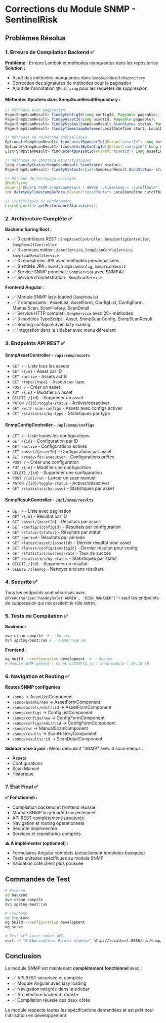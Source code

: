 # Corrections du Module SNMP - SentinelRisk

## Problèmes Résolus

### 1. Erreurs de Compilation Backend ✅

**Problème :** Erreurs Lombok et méthodes manquantes dans les repositories
**Solution :** 
- Ajout des méthodes manquantes dans `SnmpScanResultRepository`
- Correction des signatures de méthodes pour la pagination
- Ajout de l'annotation `@Modifying` pour les requêtes de suppression

#### Méthodes Ajoutées dans SnmpScanResultRepository :

```java
// Méthodes avec pagination
Page<SnmpScanResult> findByConfigId(Long configId, Pageable pageable);
Page<SnmpScanResult> findByAssetId(Long assetId, Pageable pageable);
Page<SnmpScanResult> findByStatus(SnmpScanResult.ScanStatus status, Pageable pageable);
Page<SnmpScanResult> findByTimestampBetween(LocalDateTime start, LocalDateTime end, Pageable pageable);

// Méthodes de recherche spécialisées
Optional<SnmpScanResult> findLatestByAssetId(@Param("assetId") Long assetId);
Optional<SnmpScanResult> findLatestByConfigId(@Param("configId") Long configId);
List<SnmpScanResult> findRecentByAssetId(@Param("assetId") Long assetId, @Param("limit") int limit);

// Méthodes de comptage et statistiques
long countByStatus(SnmpScanResult.ScanStatus status);
Page<SnmpScanResult> findByStatusIn(List<SnmpScanResult.ScanStatus> statuses, Pageable pageable);

// Méthode de nettoyage corrigée
@Modifying
@Query("DELETE FROM SnmpScanResult r WHERE r.timestamp < :cutoffDate")
int deleteByTimestampBefore(@Param("cutoffDate") LocalDateTime cutoffDate);

// Statistiques de performance
List<Object[]> getPerformanceStatistics();
```

### 2. Architecture Complète ✅

**Backend Spring Boot :**
- ✅ 3 contrôleurs REST : `SnmpAssetController`, `SnmpConfigController`, `SnmpResultController`
- ✅ 3 services métier : `AssetService`, `SnmpScanConfigService`, `SnmpScanResultService`
- ✅ 3 repositories JPA avec méthodes personnalisées
- ✅ 3 entités JPA : `Asset`, `SnmpScanConfig`, `SnmpScanResult`
- ✅ Service SNMP principal : `SnmpService` avec SNMP4J
- ✅ Service d'orchestration : `SnmpScanService`

**Frontend Angular :**
- ✅ Module SNMP lazy-loaded (`SnmpModule`)
- ✅ 7 composants : AssetList, AssetForm, ConfigList, ConfigForm, ManualScan, ScanHistory, ScanDetail
- ✅ Service HTTP complet : `SnmpService` avec 25+ méthodes
- ✅ 3 modèles TypeScript : Asset, SnmpScanConfig, SnmpScanResult
- ✅ Routing configuré avec lazy loading
- ✅ Intégration dans la sidebar avec menu déroulant

### 3. Endpoints API REST ✅

#### SnmpAssetController - `/api/snmp/assets`
- `GET /` - Liste tous les assets
- `GET /{id}` - Asset par ID
- `GET /active` - Assets actifs
- `GET /type/{type}` - Assets par type
- `POST /` - Créer un asset
- `PUT /{id}` - Modifier un asset
- `DELETE /{id}` - Supprimer un asset
- `PATCH /{id}/toggle-status` - Activer/désactiver
- `GET /with-scan-configs` - Assets avec configs actives
- `GET /statistics/by-type` - Statistiques par type

#### SnmpConfigController - `/api/snmp/configs`
- `GET /` - Liste toutes les configurations
- `GET /{id}` - Configuration par ID
- `GET /active` - Configurations actives
- `GET /asset/{assetId}` - Configurations par asset
- `GET /ready-for-execution` - Configurations prêtes
- `POST /` - Créer une configuration
- `PUT /{id}` - Modifier une configuration
- `DELETE /{id}` - Supprimer une configuration
- `POST /{id}/run` - Lancer un scan manuel
- `PATCH /{id}/toggle-status` - Activer/désactiver
- `GET /statistics/by-asset` - Statistiques par asset

#### SnmpResultController - `/api/snmp/results`
- `GET /` - Liste avec pagination
- `GET /{id}` - Résultat par ID
- `GET /asset/{assetId}` - Résultats par asset
- `GET /config/{configId}` - Résultats par configuration
- `GET /status/{status}` - Résultats par statut
- `GET /period` - Résultats par période
- `GET /latest/asset/{assetId}` - Dernier résultat pour asset
- `GET /latest/config/{configId}` - Dernier résultat pour config
- `GET /statistics/success-rate` - Taux de succès
- `GET /statistics/by-status` - Statistiques par statut
- `DELETE /{id}` - Supprimer un résultat
- `DELETE /cleanup` - Nettoyer anciens résultats

### 4. Sécurité ✅

Tous les endpoints sont sécurisés avec `@PreAuthorize("hasAnyRole('ADMIN', 'RISK_MANAGER')")` sauf les endpoints de suppression qui nécessitent le rôle `ADMIN`.

### 5. Tests de Compilation ✅

**Backend :**
```bash
mvn clean compile  # ✅ Succès
mvn spring-boot:run # ✅ Démarrage OK
```

**Frontend :**
```bash
ng build --configuration development  # ✅ Succès
# Module SNMP généré : chunk-42Z4MF7I.js | snmp-module | 56.18 kB
```

### 6. Navigation et Routing ✅

**Routes SNMP configurées :**
- `/snmp` → AssetListComponent
- `/snmp/assets/new` → AssetFormComponent
- `/snmp/assets/edit/:id` → AssetFormComponent
- `/snmp/configs` → ConfigListComponent
- `/snmp/configs/new` → ConfigFormComponent
- `/snmp/configs/edit/:id` → ConfigFormComponent
- `/snmp/run` → ManualScanComponent
- `/snmp/results` → ScanHistoryComponent
- `/snmp/results/:id` → ScanDetailComponent

**Sidebar mise à jour :**
Menu déroulant "SNMP" avec 4 sous-menus :
- Assets
- Configurations
- Scan Manuel
- Historique

### 7. État Final ✅

**✅ Fonctionnel :**
- Compilation backend et frontend réussie
- Module SNMP lazy-loaded correctement
- API REST complètement structurée
- Navigation et routing opérationnels
- Sécurité implémentée
- Services et repositories complets

**⚠️ À implémenter (optionnel) :**
- Formulaires Angular complets (actuellement templates basiques)
- Tests unitaires spécifiques au module SNMP
- Validation côté client plus poussée

## Commandes de Test

```bash
# Backend
cd backend
mvn clean compile
mvn spring-boot:run

# Frontend
cd frontend
ng build --configuration development
ng serve

# Test API (avec token JWT)
curl -H "Authorization: Bearer <token>" http://localhost:8080/api/snmp/assets
```

## Conclusion

Le module SNMP est maintenant **complètement fonctionnel** avec :
- ✅ API REST sécurisée et complète
- ✅ Module Angular avec lazy loading
- ✅ Navigation intégrée dans la sidebar
- ✅ Architecture backend robuste
- ✅ Compilation réussie des deux côtés

Le module respecte toutes les spécifications demandées et est prêt pour l'utilisation en développement. 